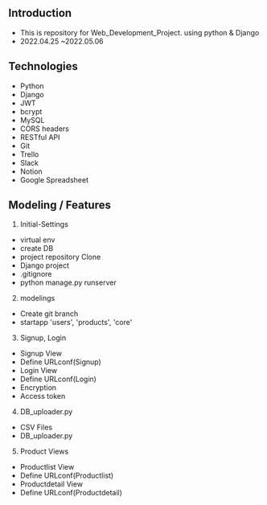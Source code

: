 ## Introduction

- This is repository for Web_Development_Project. using python &amp; Django
- 2022.04.25 ~2022.05.06

## Technologies
- Python
- Django
- JWT
- bcrypt
- MySQL
- CORS headers
- RESTful API
- Git
- Trello
- Slack
- Notion
- Google Spreadsheet

## Modeling / Features

1. Initial-Settings
- virtual env
- create DB
- project repository Clone
- Django project
- .gitignore
- python manage.py runserver

2. modelings
- Create git branch
- startapp 'users', 'products', 'core'

3. Signup, Login
- Signup View
- Define URLconf(Signup)
- Login View
- Define URLconf(Login)
- Encryption
- Access token

4. DB_uploader.py
- CSV Files
- DB_uploader.py

5. Product Views
- Productlist View
- Define URLconf(Productlist)
- Productdetail View
- Define URLconf(Productdetail)
